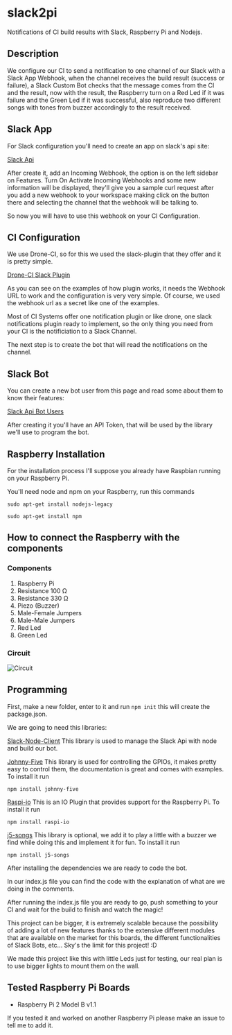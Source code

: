 # slack2pi
Notifications of CI build results with Slack, Raspberry Pi and Nodejs.

## Description

We configure our CI to send a notification to one channel of our Slack with a Slack App Webhook, when the channel receives the build result (success or failure), a Slack Custom Bot checks that the message comes from the CI and the result, now with the result, the Raspberry turn on a Red Led if it was failure and the Green Led if it was successful, also reproduce two different songs with tones from buzzer accordingly to the result received.

## Slack App

For Slack configuration you'll need to create an app on slack's api site:

[Slack Api](https://api.slack.com/)

After create it, add an Incoming Webhook, the option is on the left sidebar on Features. Turn On Activate Incoming Webhooks and some new information will be displayed, they'll give you a sample curl request after you add a new webhook to your workspace making click on the button there and selecting the channel that the webhook will be talking to.

So now you will have to use this webhook on your CI Configuration.

## CI Configuration

We use Drone-CI, so for this we used the slack-plugin that they offer and it is pretty simple.

[Drone-CI Slack Plugin](http://plugins.drone.io/drone-plugins/drone-slack/)

As you can see on the examples of how plugin works, it needs the Webhook URL to work and the configuration is very very simple. Of course, we used the webhook url as a secret like one of the examples.

Most of CI Systems offer one notification plugin or like drone, one slack notifications plugin ready to implement, so the only thing you need from your CI is the notificiation to a Slack Channel.

The next step is to create the bot that will read the notifications on the channel.

## Slack Bot

You can create a new bot user from this page and read some about them to know their features:

[Slack Api Bot Users](https://api.slack.com/bot-users)

After creating it you'll have an API Token, that will be used by the library we'll use to program the bot.

## Raspberry Installation
For the installation process I'll suppose you already have Raspbian running on your Raspberry Pi.

You'll need node and npm on your Raspberry, run this commands

`````
sudo apt-get install nodejs-legacy

sudo apt-get install npm
`````

## How to connect the Raspberry with the components

### Components

1. Raspberry Pi
2. Resistance 100 Ω
3. Resistance 330 Ω
4. Piezo (Buzzer)
5. Male-Female Jumpers
6. Male-Male Jumpers
7. Red Led
8. Green Led

### Circuit

![Circuit](https://github.com/NutriconsultorOnline/slack2pi/Slack2piCircuit.png "slack2pi circuit")

## Programming

First, make a new folder, enter to it and run `npm init` this will create the package.json.

We are going to need this libraries:

[Slack-Node-Client](https://github.com/slackapi/node-slack-sdk) This library is used to manage the Slack Api with node and build our bot.

[Johnny-Five](http://johnny-five.io/) This library is used for controlling the GPIOs, it makes pretty easy to control them, the documentation is great and comes with examples. To install it run

`````
npm install johnny-five
`````

[Raspi-io](https://github.com/nebrius/raspi-io) This is an IO Plugin that provides support for the Raspberry Pi. To install it run

`````
npm install raspi-io
`````

[j5-songs](https://github.com/julianduque/j5-songs) This library is optional, we add it to play a little with a buzzer we find while doing this and implement it for fun. To install it run

````
npm install j5-songs
````

After installing the dependencies we are ready to code the bot.

In our index.js file you can find the code with the explanation of what are we doing in the comments.

After running the index.js file you are ready to go, push something to your CI and wait for the build to finish and watch the magic!

This project can be bigger, it is extremely scalable because the possibility of adding a lot of new features thanks to the extensive different modules that are available on the market for this boards, the different functionalities of Slack Bots, etc... Sky's the limit for this project! :D 

We made this project like this with little Leds just for testing, our real plan is to use bigger lights to mount them on the wall.

## Tested Raspberry Pi Boards

* Raspberry Pi 2 Model B v1.1

If you tested it and worked on another Raspberry Pi please make an issue to tell me to add it.